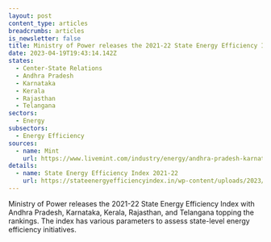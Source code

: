 ```yaml
---
layout: post
content_type: articles
breadcrumbs: articles
is_newsletter: false
title: Ministry of Power releases the 2021-22 State Energy Efficiency Index
date: 2023-04-19T19:43:14.142Z
states:
  - Center-State Relations
  - Andhra Pradesh
  - Karnataka
  - Kerala
  - Rajasthan
  - Telangana
sectors:
  - Energy
subsectors:
  - Energy Efficiency
sources:
  - name: Mint
    url: https://www.livemint.com/industry/energy/andhra-pradesh-karnataka-kerala-rajasthan-telangana-front-runners-in-state-energy-efficiency-index-202122-11681138453303.html
details:
  - name: State Energy Efficiency Index 2021-22
    url: https://stateenergyefficiencyindex.in/wp-content/uploads/2023/04/State-Energy-Efficiency-Index-2021-22-Report.pdf
---
```

Ministry of Power releases the 2021-22 State Energy Efficiency Index with Andhra Pradesh, Karnataka, Kerala, Rajasthan, and Telangana topping the rankings. The index has various parameters to assess state-level energy efficiency initiatives.
